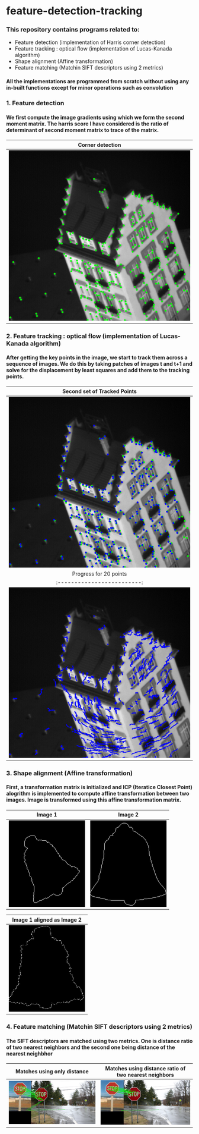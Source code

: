 # feature-detection-tracking
### This repository contains programs related to:  

* Feature detection (implementation of Harris corner detection)  
* Feature tracking : optical flow (implementation of Lucas-Kanada algorithm)
* Shape alignment (Affine transformation)
* Feature matching (Matchin SIFT descriptors using 2 metrics)

#### All the implementations are programmed from scratch without using any in-built functions except for minor operations such as convolution

### 1. Feature detection 
#### We first compute the image gradients using which we form the second moment matrix. The harris score I have considered is the ratio of determinant of second moment matrix to trace of the matrix.

Corner detection             |  
:-------------------------:|
<img src="/results/corners.png" alt="Alt text" title="">  |  

### 2. Feature tracking : optical flow (implementation of Lucas-Kanada algorithm)
#### After getting the key points in the image, we start to track them across a sequence of images. We do this by taking patches of images t and t+1 and solve for the displacement by least squares and add them to the tracking points.
Second set of Tracked Points            | 
:-------------------------:|
<img src="results/Second_set_of_Tracked_Points.png" alt="Alt text" title=""> | 
Progress for 20 points           | Full sequence  | 
:-------------------------:|:-------------------------:|
<img src="results/Progress_for_20_points.png" alt="Alt text" title=""> | <img src="results/Full_sequence.png" alt="Alt text" title="">

### 3. Shape alignment (Affine transformation)
#### First, a transformation matrix is initialized and ICP (Iteratice Closest Point) alogrithm is implemented to compute affine transformation between two images. Image is transformed using this affine transformation matrix.
Image 1        | Image 2 |
:-------------------------:|:-------------------------:|
<img src="data/shape_alignment/bell_1.png" alt="Alt text" title=""> | <img src="data/shape_alignment/bell_2.png" alt="Alt text" title=""> |

Image 1 aligned as Image 2       |
:-------------------------:|
<img src="results/alignedImage.png" alt="Alt text" title=""> | 


### 4. Feature matching (Matchin SIFT descriptors using 2 metrics)
#### The SIFT descriptors are matched using two metrics. One is distance ratio of two nearest neighbors and the second one being distance of the nearest neighbhor  


Matches using only distance        | Matches using distance ratio of two nearest neighbors |
:-------------------------:|:-------------------------:|
<img src="results/Matches_using_neighboring_distance.png" alt="Alt text" title="">  | <img src="results/Matches_using_distance_ratio.png" alt="Alt text" title=""> |








